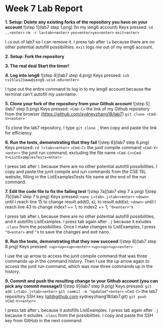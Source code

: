 # Week 7 Lab Report

**1. Setup: Delete any existing forks of the repository you have on your account**
    ![step 1](lab7 step 1.png)
    (In my ieng6 account)
    Keys pressed: 
        `cd ..<enter>`
        `rm -r la<tab><enter>`
        `yes<enter>yes<enter>`
        `exit<enter>`
    
   I `cd` out of lab7 so I can remove it. I press tab after `la` because there are no other potential autofill possibilities. `exit` logs me out of my ieng6 account.

**2. Setup: Fork the repository**

**3. The real deal Start the timer!**

**4. Log into ieng6**
    ![step 4](lab7 step 4.png)
    Keys pressed:
        `ssh cs15lwi23aww@ieng6.ucsd.edu<enter>`
    
   I type out the entire command to log in to my ieng6 account because the terminal can't autofill my username.

**5. Clone your fork of the repository from your Github account**
    ![step 5](lab7 step 5.png)
    Keys pressed:
        `<Cmd-C>` the link of my Github repository from the browser (https://github.com/sydneyzhang18/lab7)
        `git clone <Cmd-V><enter>`
    
   To clone the lab7 repository, I type `git clone `, then copy and paste the link for efficiency.

**6. Run the tests, demonstrating that they fail**
    ![step 6](lab7 step 6.png)
    Keys pressed: 
        `cd l<tab><enter>`
        `<Cmd-C>` the junit compile command
        `<Cmd-V><enter>` the junit run command, excluding the file name
        `<Cmd-C><Cmd-V>ListExamplesTests<enter>`
    
    
   I press tab after `l` because there are no other potential autofill possibilities. I copy and paste the junit compile and run commands from the CSE 15L website, filling in the ListExamplesTests file name at the end of the run command.

**7. Edit the code file to fix the failing test**
    ![step 7a](lab7 step 7 a.png)
    ![step 7b](lab7 step 7 b.png)
    Keys pressed:
        `nano L<tab>.j<tab><enter>`
        `<down>` until I reach line 15 to change result.add(0, s); to result.add(s);
        `<down>` until I reach line 43 to change index1 += 1; to index2 += 1;
        `^O<enter>^X`
    
   I press tab after `L` because there are no other potential autofill possibilities, and it autofills ListExamples. I press tab again after `.j` because it exludes `.class` from the possibilities. Once I make changes to ListExamples, I press `^O<enter>` and `^X` to save the changes and exit nano.
     

**8. Run the tests, demonstrating that they now succeed**
    ![step 8](lab7 step 8.png)
    Keys pressed: 
        `<up><up><up><enter>`
        `<up><up><up><enter>`
    
   I use the up arrow to access the junit compile command that was three commands up in the command history. Then I use the up arrow again to access the junit run command, which was now three commands up in the history.

**9. Commit and push the resulting change to your Github account (you can pick any commit message!)**
    ![step 9](lab7 step 9.png)
    Keys pressed:
        `git add L<tab>.j<tab><enter>`
        `git commit -m "Updated"<enter>`
        `<Cmd-C>` the lab7 repository SSH key (git@github.com:sydneyzhang18/lab7.git)
        `git push <Cmd-V><enter>`
    
   I press tab after `L` because it autofills ListExamples. I press tab again after `.j` because it exludes `.class` from the possibilities. I copy and paste the SSH key from GitHub in the next command.

